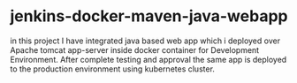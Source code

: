 # jenkins-docker-maven-java-webapp

in this project I have integrated java based web app which i deployed over Apache tomcat app-server inside docker container for Development Environment. After complete testing and approval the same app is deployed to the production environment using kubernetes cluster.
